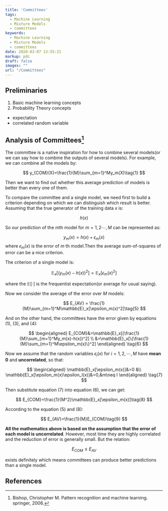 ```yaml
---
title: 'Committees'
tags:
  - Machine Learning
  - Mixture Models
  - committees
keywords:
  - Machine Learning
  - Mixture Models
  - committees
date: 2020-03-07 13:55:21
markup: pdc
draft: false
images: ""
url: "/Committees"
---
```


## Preliminaries
1. Basic machine learning concepts
2. Probability Theory concepts
  - expectation
  - correlated random variable 


## Analysis of Committees[^1]

The committee is a native inspiration for how to combine several models(or we can say how to combine the outputs of several models). For example, we can combine all the models by:

$$
y_{COM}(X)=\frac{1}{M}\sum_{m=1}^My_m(X)\tag{1}
$$

Then we want to find out whether this average prediction of models is better than every one of them.

To compare the committee and a single model, we need first to build a criterion depending on which we can distinguish which result is better. Assuming that the true generator of the training data $x$ is:

$$
h(x)\tag{2}
$$

So our prediction of the $m$th model for $m=1,2\cdots,M$ can be represented as:

$$
y_m(x) = h(x) +\epsilon_m(x)\tag{3}
$$
where $\epsilon_m(x)$ is the error of $m$ th model.Then the average sum-of-squares of error can be a nice criterion. 

The criterion of a single model is:

$$
\mathbb{E}_x[(y_m(x)-h(x))^2] = \mathbb{E}_x[\epsilon_m(x)^2] \tag{4}
$$

where the $\mathbb{E}[\cdot]$ is the frequentist expectation(or average for usual saying). 

Now we consider the average of the error over $M$ models:

$$
E_{AV} = \frac{1}{M}\sum_{m=1}^M\mathbb{E}_x[\epsilon_m(x)^2]\tag{5}
$$

And on the other hand, the committees have the error given by equations (1), (3), and (4):

$$
\begin{aligned}
  E_{COM}&=\mathbb{E}_x[(\frac{1}{M}\sum_{m=1}^My_m(x)-h(x))^2] \\
  &=\mathbb{E}_x[\{\frac{1}{M}\sum_{m=1}^M\epsilon_m(x)\}^2]
\end{aligned} \tag{6}
$$

Now we assume that the random variables $\epsilon_i(x)$ for $i=1,2,\cdots,M$ have **mean 0** and **uncorrelated**, so that:

$$
\begin{aligned}
  \mathbb{E}_x[\epsilon_m(x)]&=0 &\\
  \mathbb{E}_x[\epsilon_m(x)\epsilon_l(x)]&=0,&m\neq l
\end{aligned} \tag{7}
$$

Then substitute equation (7) into equation (6), we can get:

$$
E_{COM}=\frac{1}{M^2}\mathbb{E}_x[\epsilon_m(x)]\tag{8}
$$

According to the equation (5) and (8):

$$
E_{AV}=\frac{1}{M}E_{COM}\tag{9}
$$

**All the mathematics above is based on the assumption that the error of each model is uncorrelated**. However, most time they are highly correlated and the reduction of error is generally small. But the relation:

$$
E_{COM}\leq E_{AV}\tag{10}
$$

exists definitely which means committees can produce better predictions than a single model.

## References
[^1]: Bishop, Christopher M. Pattern recognition and machine learning. springer, 2006.